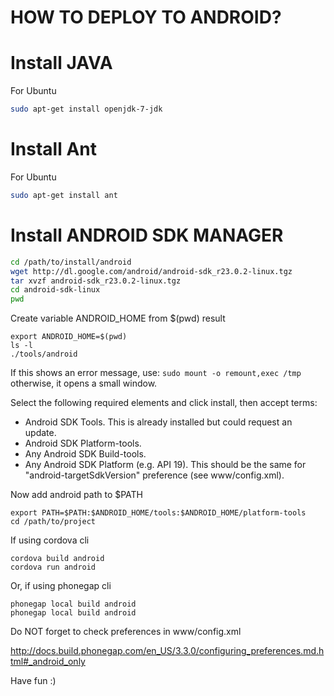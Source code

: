 HOW TO DEPLOY TO ANDROID?
=========================

# Install JAVA
For Ubuntu
```bash
sudo apt-get install openjdk-7-jdk
```

# Install Ant
For Ubuntu
```bash
sudo apt-get install ant
```

# Install ANDROID SDK MANAGER

```bash
cd /path/to/install/android
wget http://dl.google.com/android/android-sdk_r23.0.2-linux.tgz
tar xvzf android-sdk_r23.0.2-linux.tgz
cd android-sdk-linux
pwd
```

Create variable ANDROID_HOME from $(pwd) result 

```
export ANDROID_HOME=$(pwd)
ls -l
./tools/android
```

If this shows an error message, use: ```sudo mount -o remount,exec /tmp```
otherwise, it opens a small window. 

Select the following required elements and click install, then accept terms:
* Android SDK Tools. This is already installed but could request an update.
* Android SDK Platform-tools. 
* Any Android SDK Build-tools.
* Any Android SDK Platform (e.g. API 19). This should be the same for "android-targetSdkVersion" preference (see www/config.xml).

Now add android path to $PATH

```
export PATH=$PATH:$ANDROID_HOME/tools:$ANDROID_HOME/platform-tools
cd /path/to/project
```

If using cordova cli

```
cordova build android
cordova run android
```

Or, if using phonegap cli

```
phonegap local build android
phonegap local build android
```

Do NOT forget to check preferences in www/config.xml

http://docs.build.phonegap.com/en_US/3.3.0/configuring_preferences.md.html#_android_only

Have fun :)
